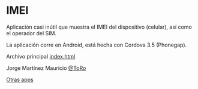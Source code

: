 # IMEI

Aplicación casi inútil que muestra el IMEI del dispositivo (celular), así como el operador del SIM. 

La aplicación corre en Android, está hecha con Cordova 3.5 (Phonegap).

Archivo principal [index.html](platforms/android/assets/www/index.html)

Jorge Martínez Mauricio
[@ToRo](http://twitter.com/toro)

[Otras apps](http://tar.mx/log/aplicaciones-publicadas/)
